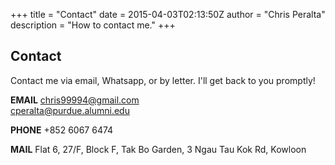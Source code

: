 +++
title = "Contact"
date = 2015-04-03T02:13:50Z
author = "Chris Peralta"
description = "How to contact me."
+++

## Contact

Contact me via email, Whatsapp, or by letter. I'll get back to you promptly!


**EMAIL**   chris99994@gmail.com <br>
            cperalta@purdue.alumni.edu
            
**PHONE**   +852 6067 6474

**MAIL**    Flat 6, 27/F, Block F, 
            Tak Bo Garden, 
            3 Ngau Tau Kok Rd, Kowloon